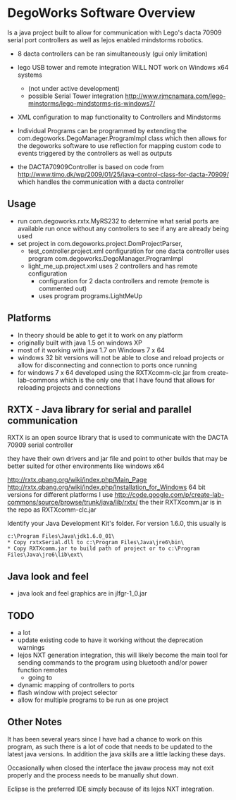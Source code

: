 
DegoWorks Software Overview
===========================

Is a java project built to allow for communication with Lego's dacta 70909 serial port controllers 
as well as lejos enabled mindstorms robotics.

- 8 dacta controllers can be ran simultaneously (gui only limitation)
- lego USB tower and remote integration WILL NOT work on Windows x64 systems
	- (not under active development)
	- possible Serial Tower integration http://www.rjmcnamara.com/lego-minstorms/lego-mindstorms-ris-windows7/
- XML configuration to map functionality to Controllers and Mindstorms
- Individual Programs can be programmed by extending the com.degoworks.DegoManager.ProgramImpl class
	which then allows for the degoworks software to use reflection for mapping
	custom code to events triggered by the controllers as well as outputs

- the DACTA70909Controller is based on code from http://www.timo.dk/wp/2009/01/25/java-control-class-for-dacta-70909/
	which handles the communication with a dacta controller

	
Usage
-----
 - run com.degoworks.rxtx.MyRS232 to determine what serial ports are available
	run once without any controllers to see if any are already being used
 - set project in com.degoworks.project.DomProjectParser, 
 	- test_controller.project.xml 
 		configuration for one dacta controller 
 		uses program com.degoworks.DegoManager.ProgramImpl 		
	- light_me_up.project.xml uses 2 controllers and has remote configuration
		- configuration for 2 dacta controllers and remote (remote is commented out)
		- uses program programs.LightMeUp
		
Platforms
---------
 - In theory should be able to get it to work on any platform
 - originally built with java 1.5 on windows XP
 - most of it working with java 1.7 on Windows 7 x 64
 - windows 32 bit versions will not be able to close and reload projects or 
 	allow for disconnecting and connection to ports once running
 - for windows 7 x 64 developed using the RXTXcomm-clc.jar from create-lab-commons
 	which is the only one that I have found that allows for reloading projects and connections

RXTX - Java library for serial and parallel communication
---------------------------------------------------------
RXTX is an open source library that is used to communicate with the DACTA 70909
serial controller

they have their own drivers and jar file and point to other builds that may be better
suited for other environments like windows x64

http://rxtx.qbang.org/wiki/index.php/Main_Page
http://rxtx.qbang.org/wiki/index.php/Installation_for_Windows
64 bit versions for different platforms I use
http://code.google.com/p/create-lab-commons/source/browse/trunk/java/lib/rxtx/
the their RXTXcomm.jar is in the repo as RXTXcomm-clc.jar 



Identify your Java Development Kit's folder. For version 1.6.0, this usually is

    c:\Program Files\Java\jdk1.6.0_01\ 
    * Copy rxtxSerial.dll to c:\Program Files\Java\jre6\bin\
    * Copy RXTXcomm.jar to build path of project or to c:\Program Files\Java\jre6\lib\ext\
    
Java look and feel
------------------
 - java look and feel graphics are in jlfgr-1_0.jar
 	

TODO
----
 - a lot
 - update existing code to have it working without the deprecation warnings
 - lejos NXT generation integration, this will likely become the main tool for 
 	sending commands to the program using bluetooth and/or power function remotes
 	- going to 
 - dynamic mapping of controllers to ports
 - flash window with project selector
 - allow for multiple programs to be run as one project

Other Notes
-----------
 It has been several years since I have had a chance to work on this program, as such there
 is a lot of code that needs to be updated to the latest java versions. In addition the java
 skills are a little lacking these days.
 
 Occasionally when closed the interface the javaw process may not exit properly and the process
 needs to be manually shut down.
 
 Eclipse is the preferred IDE simply because of its lejos NXT integration. 


